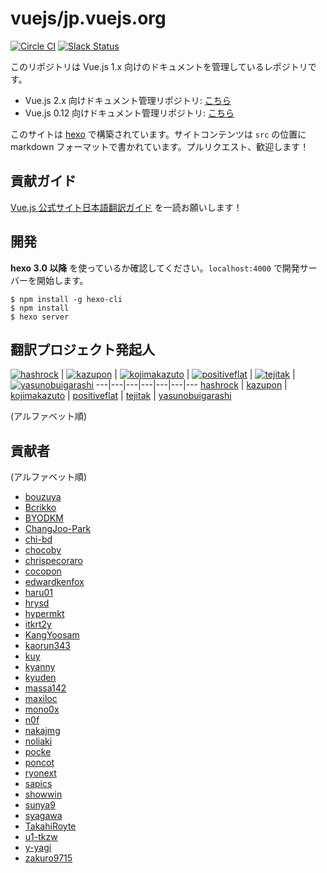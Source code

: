 # vuejs/jp.vuejs.org

[![Circle CI](https://circleci.com/gh/vuejs/jp.vuejs.org/tree/lang-ja.svg?style=svg&circle-token=833967ff387fa4a8d91a738086d5c166ea0a6f85)](https://circleci.com/gh/vuejs/jp.vuejs.org/tree/lang-ja)
[![Slack Status](https://vuejs-jp-slackin.herokuapp.com/badge.svg)](https://vuejs-jp-slackin.herokuapp.com/)

このリポジトリは Vue.js 1.x 向けのドキュメントを管理しているレポジトリです。

- Vue.js 2.x 向けドキュメント管理リポジトリ: [こちら](https://github.com/vuejs/jp.vuejs.org)
- Vue.js 0.12 向けドキュメント管理リポジトリ: [こちら](https://github.com/vuejs-jp/012-jp.vuejs.org)

このサイトは [hexo](https://hexo.io/) で構築されています。サイトコンテンツは `src` の位置に markdown フォーマットで書かれています。プルリクエスト、歓迎します！

## 貢献ガイド
[Vue.js 公式サイト日本語翻訳ガイド](https://github.com/vuejs/jp.vuejs.org/blob/lang-ja/CONTRIBUTING.md) を一読お願いします！

## 開発

**hexo 3.0 以降** を使っているか確認してください。`localhost:4000` で開発サーバーを開始します。

```
$ npm install -g hexo-cli
$ npm install
$ hexo server
```

## 翻訳プロジェクト発起人

[![hashrock](https://avatars.githubusercontent.com/u/3132889?s=130)](https://github.com/hashrock) | [![kazupon](https://avatars.githubusercontent.com/u/72989?s=130)](https://github.com/kazupon) | [![kojimakazuto](https://avatars.githubusercontent.com/u/3478945?s=130)](https://github.com/kojimakazuto) | [![positiveflat](https://avatars.githubusercontent.com/u/543033?s=130)](https://github.com/positiveflat) | [![tejitak](https://avatars.githubusercontent.com/u/5313274?s=130)](https://github.com/tejitak) | [![yasunobuigarashi](https://avatars.githubusercontent.com/u/9955583?s=130)](https://github.com/yasunobuigarashi)
---|---|---|---|---|---|---
[hashrock](https://github.com/hashrock) | [kazupon](https://github.com/kazupon) | [kojimakazuto](https://github.com/kojimakazuto) | [positiveflat](https://github.com/positiveflat) | [tejitak](https://github.com/tejitak) | [yasunobuigarashi](https://github.com/yasunobuigarashi)

(アルファベット順)

## 貢献者
(アルファベット順)

- [bouzuya](https://github.com/bouzuya)
- [Bcrikko](https://github.com/Bcrikko)
- [BYODKM](https://github.com/BYODKM)
- [ChangJoo-Park](https://github.com/ChangJoo-Park)
- [chi-bd](https://github.com/chi-bd)
- [chocoby](https://github.com/chocoby)
- [chrispecoraro](https://github.com/chrispecoraro)
- [cocopon](https://github.com/cocopon)
- [edwardkenfox](https://github.com/edwardkenfox)
- [haru01](https://github.com/haru01)
- [hrysd](https://github.com/hrysd)
- [hypermkt](https://github.com/hypermkt)
- [itkrt2y](https://github.com/itkrt2y)
- [KangYoosam](https://github.com/KangYoosam)
- [kaorun343](https://github.com/kaorun343)
- [kuy](https://github.com/kuy)
- [kyanny](https://github.com/kyanny)
- [kyuden](https://github.com/kyuden)
- [massa142](https://github.com/massa142)
- [maxiloc](https://github.com/maxiloc)
- [mono0x](https://github.com/mono0x)
- [n0f](https://github.com/n0f)
- [nakajmg](https://github.com/nakajmg)
- [noliaki](https://github.com/noliaki)
- [pocke](https://github.com/pocke)
- [poncot](https://github.com/poncot)
- [ryonext](https://github.com/ryonext)
- [sapics](https://github.com/sapics)
- [showwin](https://github.com/showwin)
- [sunya9](https://github.com/sunya9)
- [syagawa](https://github.com/syagawa)
- [TakahiRoyte](https://github.com/TakahiRoyte)
- [u1-tkzw](https://github.com/u1-tkzw)
- [y-yagi](https://github.com/y-yagi)
- [zakuro9715](https://github.com/zakuro9715)

